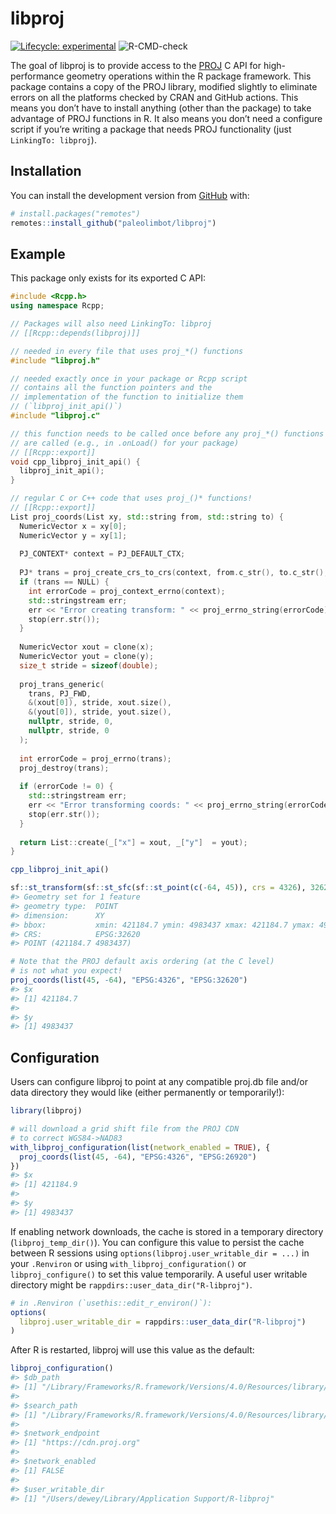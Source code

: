 
<!-- README.md is generated from README.Rmd. Please edit that file -->

# libproj

<!-- badges: start -->

[![Lifecycle:
experimental](https://img.shields.io/badge/lifecycle-experimental-orange.svg)](https://www.tidyverse.org/lifecycle/#experimental)
![R-CMD-check](https://github.com/paleolimbot/libproj/workflows/R-CMD-check/badge.svg)
<!-- badges: end -->

The goal of libproj is to provide access to the [PROJ](https://proj.org)
C API for high-performance geometry operations within the R package
framework. This package contains a copy of the PROJ library, modified
slightly to eliminate errors on all the platforms checked by CRAN and
GitHub actions. This means you don’t have to install anything (other
than the package) to take advantage of PROJ functions in R. It also
means you don’t need a configure script if you’re writing a package that
needs PROJ functionality (just `LinkingTo: libproj`).

## Installation

You can install the development version from
[GitHub](https://github.com/) with:

``` r
# install.packages("remotes")
remotes::install_github("paleolimbot/libproj")
```

## Example

This package only exists for its exported C API:

``` cpp
#include <Rcpp.h>
using namespace Rcpp;

// Packages will also need LinkingTo: libproj
// [[Rcpp::depends(libproj)]]

// needed in every file that uses proj_*() functions
#include "libproj.h"

// needed exactly once in your package or Rcpp script
// contains all the function pointers and the
// implementation of the function to initialize them
// (`libproj_init_api()`)
#include "libproj.c"

// this function needs to be called once before any proj_*() functions
// are called (e.g., in .onLoad() for your package)
// [[Rcpp::export]]
void cpp_libproj_init_api() {
  libproj_init_api();
}

// regular C or C++ code that uses proj_()* functions!
// [[Rcpp::export]]
List proj_coords(List xy, std::string from, std::string to) {
  NumericVector x = xy[0];
  NumericVector y = xy[1];
  
  PJ_CONTEXT* context = PJ_DEFAULT_CTX;
  
  PJ* trans = proj_create_crs_to_crs(context, from.c_str(), to.c_str(), NULL);
  if (trans == NULL) {
    int errorCode = proj_context_errno(context);
    std::stringstream err;
    err << "Error creating transform: " << proj_errno_string(errorCode);
    stop(err.str());
  }
  
  NumericVector xout = clone(x);
  NumericVector yout = clone(y);
  size_t stride = sizeof(double);
  
  proj_trans_generic(
    trans, PJ_FWD,
    &(xout[0]), stride, xout.size(),
    &(yout[0]), stride, yout.size(),
    nullptr, stride, 0,
    nullptr, stride, 0
  );
  
  int errorCode = proj_errno(trans);
  proj_destroy(trans);
  
  if (errorCode != 0) {
    std::stringstream err;
    err << "Error transforming coords: " << proj_errno_string(errorCode);
    stop(err.str());
  }
  
  return List::create(_["x"] = xout, _["y"]  = yout);
}
```

``` r
cpp_libproj_init_api()

sf::st_transform(sf::st_sfc(sf::st_point(c(-64, 45)), crs = 4326), 32620)
#> Geometry set for 1 feature 
#> geometry type:  POINT
#> dimension:      XY
#> bbox:           xmin: 421184.7 ymin: 4983437 xmax: 421184.7 ymax: 4983437
#> CRS:            EPSG:32620
#> POINT (421184.7 4983437)

# Note that the PROJ default axis ordering (at the C level)
# is not what you expect!
proj_coords(list(45, -64), "EPSG:4326", "EPSG:32620")
#> $x
#> [1] 421184.7
#> 
#> $y
#> [1] 4983437
```

## Configuration

Users can configure libproj to point at any compatible proj.db file
and/or data directory they would like (either permanently or
temporarily\!):

``` r
library(libproj)

# will download a grid shift file from the PROJ CDN
# to correct WGS84->NAD83
with_libproj_configuration(list(network_enabled = TRUE), {
  proj_coords(list(45, -64), "EPSG:4326", "EPSG:26920")
})
#> $x
#> [1] 421184.9
#> 
#> $y
#> [1] 4983437
```

If enabling network downloads, the cache is stored in a temporary
directory (`libproj_temp_dir()`). You can configure this value to
persist the cache between R sessions using
`options(libproj.user_writable_dir = ...)` in your `.Renviron` or using
`with_libproj_configuration()` or `libproj_configure()` to set this
value temporarily. A useful user writable directory might be
`rappdirs::user_data_dir("R-libproj")`.

``` r
# in .Renviron (`usethis::edit_r_environ()`):
options(
  libproj.user_writable_dir = rappdirs::user_data_dir("R-libproj")
)
```

After R is restarted, libproj will use this value as the default:

``` r
libproj_configuration()
#> $db_path
#> [1] "/Library/Frameworks/R.framework/Versions/4.0/Resources/library/libproj/proj/proj.db"
#> 
#> $search_path
#> [1] "/Library/Frameworks/R.framework/Versions/4.0/Resources/library/libproj/proj"
#> 
#> $network_endpoint
#> [1] "https://cdn.proj.org"
#> 
#> $network_enabled
#> [1] FALSE
#> 
#> $user_writable_dir
#> [1] "/Users/dewey/Library/Application Support/R-libproj"
```
